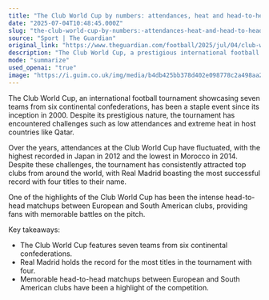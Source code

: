 ```yaml
---
title: "The Club World Cup by numbers: attendances, heat and head-to-heads"
date: "2025-07-04T10:48:45.000Z"
slug: "the-club-world-cup-by-numbers:-attendances-heat-and-head-to-heads"
source: "Sport | The Guardian"
original_link: "https://www.theguardian.com/football/2025/jul/04/club-world-cup-by-numbers-attendances-heat-and-head-to-heads"
description: "The Club World Cup, a prestigious international football tournament featuring teams from six continental confederations, has faced challenges such as low attendances and extreme heat in host countries like Qatar. Despite fluctuations in attendance, the tournament consistently attracts top clubs from around the world, with Real Madrid holding the record for the most titles at four. Memorable head-to-head matchups between European and South American clubs have been a highlight of the competition, providing fans with intense battles on the pitch."
mode: "summarize"
used_openai: "true"
image: "https://i.guim.co.uk/img/media/b4db425bb378d402e098778c2a498aa2449ca4bc/792_0_4543_3634/master/4543.jpg?width=1200&height=630&quality=85&auto=format&fit=crop&overlay-align=bottom%2Cleft&overlay-width=100p&overlay-base64=L2ltZy9zdGF0aWMvb3ZlcmxheXMvdGctZGVmYXVsdC5wbmc&enable=upscale&s=ff95c993d7d988ab92ee4672debecb49"
---
```


The Club World Cup, an international football tournament showcasing seven teams from six continental confederations, has been a staple event since its inception in 2000. Despite its prestigious nature, the tournament has encountered challenges such as low attendances and extreme heat in host countries like Qatar.

Over the years, attendances at the Club World Cup have fluctuated, with the highest recorded in Japan in 2012 and the lowest in Morocco in 2014. Despite these challenges, the tournament has consistently attracted top clubs from around the world, with Real Madrid boasting the most successful record with four titles to their name.

One of the highlights of the Club World Cup has been the intense head-to-head matchups between European and South American clubs, providing fans with memorable battles on the pitch.

Key takeaways:
- The Club World Cup features seven teams from six continental confederations.
- Real Madrid holds the record for the most titles in the tournament with four.
- Memorable head-to-head matchups between European and South American clubs have been a highlight of the competition.